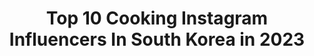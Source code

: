 ---
title: Top 10 Cooking Instagram Influencers In South Korea in 2023
description: >-
  Find top cooking Instagram influencers in South Korea in 2023. Most popular hashtags: #cooking #food #koreanfood #foodstagram.
platform: Instagram
hits: 81
text_top: Analyze the top-rated Instagram profiles on inBeat.
text_bottom: Our database holds 81 Instagram influencers like this in South Korea for you to connect with.
profiles:
  - username: "m_table"
    fullname: >-
      식구
    bio: >-
      따뜻한 집밥🍳 cooking
    location: "South Korea"
    followers: 8982
    engagement: 665
    commentsToLikes: 0.044399
    id: ck8szlsmyoxll0j78fjaaghi4
    verified: false
    hashtags: "#onthetable, #cooking, #onmytable, #yummy"
  - username: "jiwoni_table"
    fullname: >-
      Yoon Jiwon
    bio: >-
      👩🏻‍🍳한식쿠킹클래스(분당) 맛있고 멋있는 우리음식이야기 . 푸드코디네이터 | 한식 | 쿠킹클래스 | 프라이빗레슨 음식촬영 | 한식메뉴컨설팅 | 푸드포토그래피 . 📮Cooking class 문의는 DM으로연락주세요.
    location: "South Korea"
    followers: 38707
    engagement: 257
    commentsToLikes: 0.032129
    id: ck8szlpq1oxcl0j788hzn7vwp
    verified: false
    hashtags: "#dm"
  - username: "fleetingbites"
    fullname: >-
      Eunsol🌸
    bio: >-
      A Foodie based in Singapore🇸🇬 🧚🏻‍♀️ Passion for cooking & eating 💌 DM for collabs/invites and enquiries 👉🏻fleetingbites@gmail.com 🇰🇷 ➞ 🇵🇭 ➞ 🇸🇬
    location: "South Korea"
    followers: 33880
    engagement: 159
    commentsToLikes: 0.020804
    id: ck5q8bvau5eex0i117ynwkl9u
    verified: false
    hashtags: "#hungrygowhere, #sgdessert, #sginfluencer, #productreview"
  - username: "fume_yamyam"
    fullname: >-
      푸메 Fume
    bio: >-
      Love Cooking & Big Eating 💖 📩 fumeyamyam@summitus-kr.com [YOUTUBE CREATOR]
    location: "South Korea"
    followers: 219159
    engagement: 408
    commentsToLikes: 0.009596
    id: ck8t32l5n1lvb0j789t6j9ttb
    verified: false
    hashtags: "#eating, #chicken, #eatingshow, #friedchicken"
  - username: "cooking_tree"
    fullname: >-
      
    bio: >-
      쿠킹트리 ᴄᴏᴏᴋɪɴɢ ᴛʀᴇᴇ 🍳🅵ᴏᴏᴅ 🆈ᴏᴜᴛᴜʙᴇʀ ᴄᴏᴏᴋɪɴɢ 🔸ᴘʜᴏᴛᴏ 🔸ᴅᴀɪʟʏ ʟɪғᴇ 👇🏻ᴍʏ ᴄʜᴀɴɴᴇʟ👇🏻
    location: "South Korea"
    followers: 122668
    engagement: 417
    commentsToLikes: 0.004073
    id: ck5zw4tuy5hd30i14fgp0q5xy
    verified: false
    hashtags: "#foodpics, #chocolatecake, #cooking, #instafood"
  - username: "awesometable7"
    fullname: >-
      어썸식탁
    bio: >-
      부족하지만, 내가 만들고 먹는 음식들 ' 소중한 한끼 식사 ' 🤗 소통은 행복이여요 👇 유튜브로 자세히 👇
    location: "South Korea"
    followers: 2579
    engagement: 1337
    commentsToLikes: 0.163856
    id: ck9ha3u7eb10y0j78d003zbdz
    verified: false
    hashtags: "#cookingvideos, #homecooking, #homemade, #recipevideos"
  - username: "1week_cook"
    fullname: >-
      Ｃｏｏｋ & Ｒｅｖｅｉｗ
    bio: >-
      нoмe cooĸ & нoмe вαĸιɴɢ
    location: "South Korea"
    followers: 4418
    engagement: 2554
    commentsToLikes: 0.069466
    id: ck8tdmhvk3xif0j78veqss8bi
    verified: false
    hashtags: "#lunch, #shrimp, #tomato, #steak"
  - username: "coe2493"
    fullname: >-
      최여사 (hyeonyeong)
    bio: >-
      📒백점엄마의 편식없는 매일밥상 저자 ↘햄스빌 바로먹는햄 등심🥩
    location: "South Korea"
    followers: 64717
    engagement: 224
    commentsToLikes: 0.043853
    id: ck8t9hjf3o41x0j78ara8dgl0
    verified: false
    hashtags: "#instafood, #koreanfood, #character, #kidsfood"
  - username: "eunji_kkkkkkkk"
    fullname: >-
      은지네 집밥 ❤ 홈쿡 / 집밥 /밑반찬
    bio: >-
      #은지네밑반찬 #은지레시피
    location: "South Korea"
    followers: 35114
    engagement: 346
    commentsToLikes: 0.030711
    id: ckap3gq232xx00i7800y6ecqy
    verified: false
    hashtags: "#kfood, #cookingvideo, #ad, #sponsored"
  - username: "2haneul_"
    fullname: >-
      하늘 식단일기
    bio: >-
      맛있고 건강한 하루 두 끼🥣 항공샷 맛집📷 Healthy diet recipes ———————- #다이어트식단 #요리 #홈카페 #foodart
    location: "South Korea"
    followers: 6280
    engagement: 589
    commentsToLikes: 0.036184
    id: ckaot8yrguubj0i78clqm3j0s
    verified: false
    hashtags: "#healthyeating, #salad, #breakfast, #cafe"
---